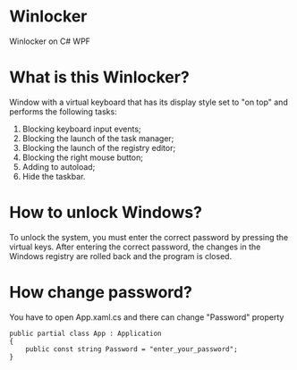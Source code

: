 # Winlocker
Winlocker on C# WPF

# What is this Winlocker?
Window with a virtual keyboard that has its display style set to "on top" and performs the following tasks:
1. Blocking keyboard input events;
2. Blocking the launch of the task manager;
3. Blocking the launch of the registry editor;
4. Blocking the right mouse button;
5. Adding to autoload;
6. Hide the taskbar.

# How to unlock Windows?
To unlock the system, you must enter the correct password by pressing the virtual keys. After entering the correct password, the changes in the Windows registry are rolled back and the program is closed.

# How change password?
You have to open App.xaml.cs and there can change "Password" property

```
public partial class App : Application
{
    public const string Password = "enter_your_password";
}
```
